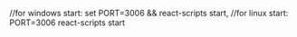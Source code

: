 //for windows 
start: set PORT=3006 && react-scripts start,
//for linux
start: PORT=3006 react-scripts start